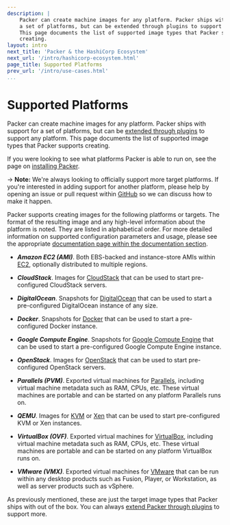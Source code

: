 ```yaml
---
description: |
    Packer can create machine images for any platform. Packer ships with support for
    a set of platforms, but can be extended through plugins to support any platform.
    This page documents the list of supported image types that Packer supports
    creating.
layout: intro
next_title: 'Packer & the HashiCorp Ecosystem'
next_url: '/intro/hashicorp-ecosystem.html'
page_title: Supported Platforms
prev_url: '/intro/use-cases.html'
...
```


# Supported Platforms

Packer can create machine images for any platform. Packer ships with support for
a set of platforms, but can be [extended through
plugins](/docs/extend/builder.html) to support any platform. This page documents
the list of supported image types that Packer supports creating.

If you were looking to see what platforms Packer is able to run on, see the page
on [installing Packer](/intro/getting-started/setup.html).

-&gt; **Note:** We're always looking to officially support more target
platforms. If you're interested in adding support for another platform, please
help by opening an issue or pull request within
[GitHub](https://github.com/mitchellh/packer) so we can discuss how to make it
happen.

Packer supports creating images for the following platforms or targets. The
format of the resulting image and any high-level information about the platform
is noted. They are listed in alphabetical order. For more detailed information
on supported configuration parameters and usage, please see the appropriate
[documentation page within the documentation section](/docs).

-   ***Amazon EC2 (AMI)***. Both EBS-backed and instance-store AMIs within
    [EC2](https://aws.amazon.com/ec2/), optionally distributed to
    multiple regions.

-   ***CloudStack***. Images for [CloudStack](https://cloudstack.apache.org/)
    that can be used to start pre-configured CloudStack servers.

-   ***DigitalOcean***. Snapshots for
    [DigitalOcean](https://www.digitalocean.com/) that can be used to start a
    pre-configured DigitalOcean instance of any size.

-   ***Docker***. Snapshots for [Docker](https://www.docker.io/) that can be used
    to start a pre-configured Docker instance.

-   ***Google Compute Engine***. Snapshots for [Google Compute
    Engine](https://cloud.google.com/products/compute-engine) that can be used
    to start a pre-configured Google Compute Engine instance.

-   ***OpenStack***. Images for [OpenStack](https://www.openstack.org/) that can
    be used to start pre-configured OpenStack servers.

-   ***Parallels (PVM)***. Exported virtual machines for
    [Parallels](https://www.parallels.com/downloads/desktop/), including virtual
    machine metadata such as RAM, CPUs, etc. These virtual machines are portable
    and can be started on any platform Parallels runs on.

-   ***QEMU***. Images for [KVM](http://www.linux-kvm.org/) or
    [Xen](http://www.xenproject.org/) that can be used to start pre-configured
    KVM or Xen instances.

-   ***VirtualBox (OVF)***. Exported virtual machines for
    [VirtualBox](https://www.virtualbox.org/), including virtual machine
    metadata such as RAM, CPUs, etc. These virtual machines are portable and can
    be started on any platform VirtualBox runs on.

-   ***VMware (VMX)***. Exported virtual machines for
    [VMware](https://www.vmware.com/) that can be run within any desktop products
    such as Fusion, Player, or Workstation, as well as server products such
    as vSphere.

As previously mentioned, these are just the target image types that Packer ships
with out of the box. You can always [extend Packer through
plugins](/docs/extend/builder.html) to support more.
